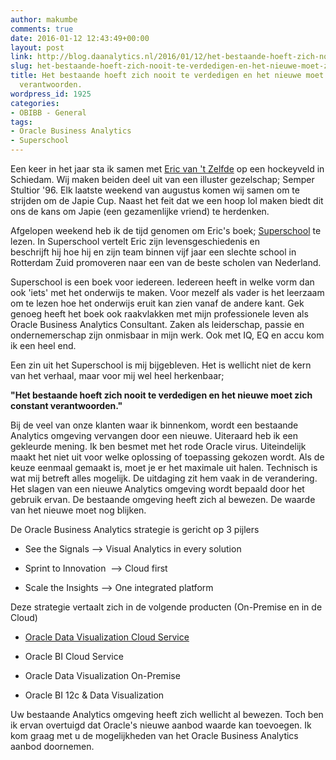 ```yaml
---
author: makumbe
comments: true
date: 2016-01-12 12:43:49+00:00
layout: post
link: http://blog.daanalytics.nl/2016/01/12/het-bestaande-hoeft-zich-nooit-te-verdedigen-en-het-nieuwe-moet-zich-constant-verantwoorden/
slug: het-bestaande-hoeft-zich-nooit-te-verdedigen-en-het-nieuwe-moet-zich-constant-verantwoorden
title: Het bestaande hoeft zich nooit te verdedigen en het nieuwe moet zich constant
  verantwoorden.
wordpress_id: 1925
categories:
- OBIBB - General
tags:
- Oracle Business Analytics
- Superschool
---
```


Een keer in het jaar sta ik samen met [Eric van 't Zelfde](https://nl.linkedin.com/in/eric-van-t-zelfde-42225a8) op een hockeyveld in Schiedam. Wij maken beiden deel uit van een illuster gezelschap; Semper Stultior '96. Elk laatste weekend van augustus komen wij samen om te strijden om de Japie Cup. Naast het feit dat we een hoop lol maken biedt dit ons de kans om Japie (een gezamenlijke vriend) te herdenken.




Afgelopen weekend heb ik de tijd genomen om Eric's boek; [Superschool](https://www.google.nl/url?sa=t&rct=j&q=&esrc=s&source=web&cd=1&ved=0ahUKEwjk_JfCuKLKAhXFow4KHWY-D3wQFgggMAA&url=http%3A%2F%2Fwebwinkel.uitgeverijprometheus.nl%2Fbook%2Feric-van-t-zelfde&usg=AFQjCNF8Me9aww2Qo8OxH2p8yp1yFt8dRQ&sig2=XvSK-iwQobMXvTBAQIddgg) te lezen. In Superschool vertelt Eric zijn levensgeschiedenis en beschrijft hij hoe hij en zijn team binnen vijf jaar een slechte school in Rotterdam Zuid promoveren naar een van de beste scholen van Nederland.




Superschool is een boek voor iedereen. Iedereen heeft in welke vorm dan ook 'iets' met het onderwijs te maken. Voor mezelf als vader is het leerzaam om te lezen hoe het onderwijs eruit kan zien vanaf de andere kant. Gek genoeg heeft het boek ook raakvlakken met mijn professionele leven als Oracle Business Analytics Consultant. Zaken als leiderschap, passie en ondernemerschap zijn onmisbaar in mijn werk. Ook met IQ, EQ en accu kom ik een heel end.




Een zin uit het Superschool is mij bijgebleven. Het is wellicht niet de kern van het verhaal, maar voor mij wel heel herkenbaar;  




**"Het bestaande hoeft zich nooit te verdedigen en het nieuwe moet zich constant verantwoorden."**




Bij de veel van onze klanten waar ik binnenkom, wordt een bestaande Analytics omgeving vervangen door een nieuwe. Uiteraard heb ik een gekleurde mening. Ik ben besmet met het rode Oracle virus. Uiteindelijk maakt het niet uit voor welke oplossing of toepassing gekozen wordt. Als de keuze eenmaal gemaakt is, moet je er het maximale uit halen. Technisch is wat mij betreft alles mogelijk. De uitdaging zit hem vaak in de verandering. Het slagen van een nieuwe Analytics omgeving wordt bepaald door het gebruik ervan. De bestaande omgeving heeft zich al bewezen. De waarde van het nieuwe moet nog blijken.




De Oracle Business Analytics strategie is gericht op 3 pijlers






	
  * See the Signals --> Visual Analytics in every solution 

	
  * Sprint to Innovation  --> Cloud first

	
  * Scale the Insights --> One integrated platform




Deze strategie vertaalt zich in de volgende producten (On-Premise en in de Cloud)






	
  * [Oracle Data Visualization Cloud Service](https://www.youtube.com/watch?v=-IrM0xTXrBY)

	
  * Oracle BI Cloud Service

	
  * Oracle Data Visualization On-Premise

	
  * Oracle BI 12c & Data Visualization




Uw bestaande Analytics omgeving heeft zich wellicht al bewezen. Toch ben ik ervan overtuigd dat Oracle's nieuwe aanbod waarde kan toevoegen. Ik kom graag met u de mogelijkheden van het Oracle Business Analytics aanbod doornemen.




